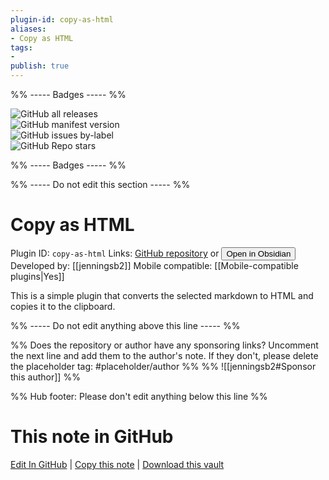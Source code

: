 ```yaml
---
plugin-id: copy-as-html
aliases:
- Copy as HTML
tags: 
- 
publish: true
---
```


%% ----- Badges ----- %%

![GitHub all releases](https://img.shields.io/github/downloads/jenningsb2/copy-as-html/total?color=573E7A&logo=github&style=for-the-badge)   
![GitHub manifest version](https://img.shields.io/github/manifest-json/v/jenningsb2/copy-as-html?color=573E7A&logo=github&style=for-the-badge)   
![GitHub issues by-label](https://img.shields.io/github/issues/jenningsb2/copy-as-html/help%20wanted?color=573E7A&logo=github&style=for-the-badge)   
![GitHub Repo stars](https://img.shields.io/github/stars/jenningsb2/copy-as-html?color=573E7A&logo=github&style=for-the-badge)

%% ----- Badges ----- %%

%% ----- Do not edit this section ----- %%

# Copy as HTML

Plugin ID: `copy-as-html`
Links: [GitHub repository](https://github.com/jenningsb2/copy-as-html) or [<button id=HH>Open in Obsidian</button>](obsidian://goto-plugin?id=copy-as-html)
Developed by: [[jenningsb2]]
Mobile compatible: [[Mobile-compatible plugins|Yes]]

This is a simple plugin that converts the selected markdown to HTML and copies it to the clipboard.

%% ----- Do not edit anything above this line ----- %% 

%% Does the repository or author have any sponsoring links? Uncomment the next line and add them to the author's note. If they don't, please delete the placeholder tag: #placeholder/author %%
%% ![[jenningsb2#Sponsor this author]] %%

%% Hub footer: Please don't edit anything below this line %%

# This note in GitHub

<span class="git-footer">[Edit In GitHub](https://github.dev/obsidian-community/obsidian-hub/blob/main/02%20-%20Community%20Expansions/02.05%20All%20Community%20Expansions/Plugins/copy-as-html.md "git-hub-edit-note") | [Copy this note](https://raw.githubusercontent.com/obsidian-community/obsidian-hub/main/02%20-%20Community%20Expansions/02.05%20All%20Community%20Expansions/Plugins/copy-as-html.md "git-hub-copy-note") | [Download this vault](https://github.com/obsidian-community/obsidian-hub/archive/refs/heads/main.zip "git-hub-download-vault") </span>
